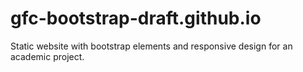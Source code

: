 # gfc-bootstrap-draft.github.io
Static website with bootstrap elements and responsive design for an academic project.
